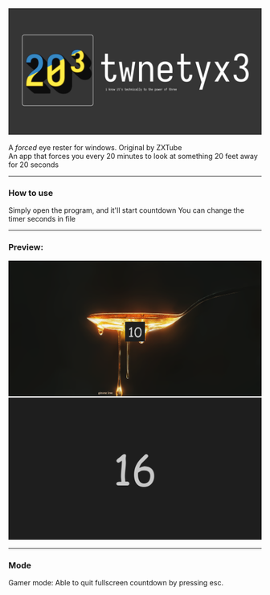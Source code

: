 <div align="center">
    <img src="src/assets/banner.png" alt="Logo">
</div>

A *forced* eye rester for windows. Original by ZXTube  
An app that forces you every 20 minutes to look at something 20 feet away for 20 seconds

---

### How to use
Simply open the program, and it'll start countdown
You can change the timer seconds in file

---
### Preview:
![preview1](src/assets/preview1.png)
![preview2](src/assets/preview2.png)

---
### Mode

Gamer mode: Able to quit fullscreen countdown by pressing esc.
